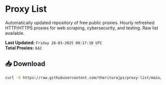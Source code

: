# Proxy List

Automatically updated repository of free public proxies. Hourly refreshed HTTP/HTTPS proxies for web scraping, cybersecurity, and testing. Raw list available.

**Last Updated:** `Friday 28-03-2025 09:17:10 UTC`  
**Total Proxies:** `842`

## 📥 Download
```bash
curl -O https://raw.githubusercontent.com/theriturajps/proxy-list/main/proxies.txt
